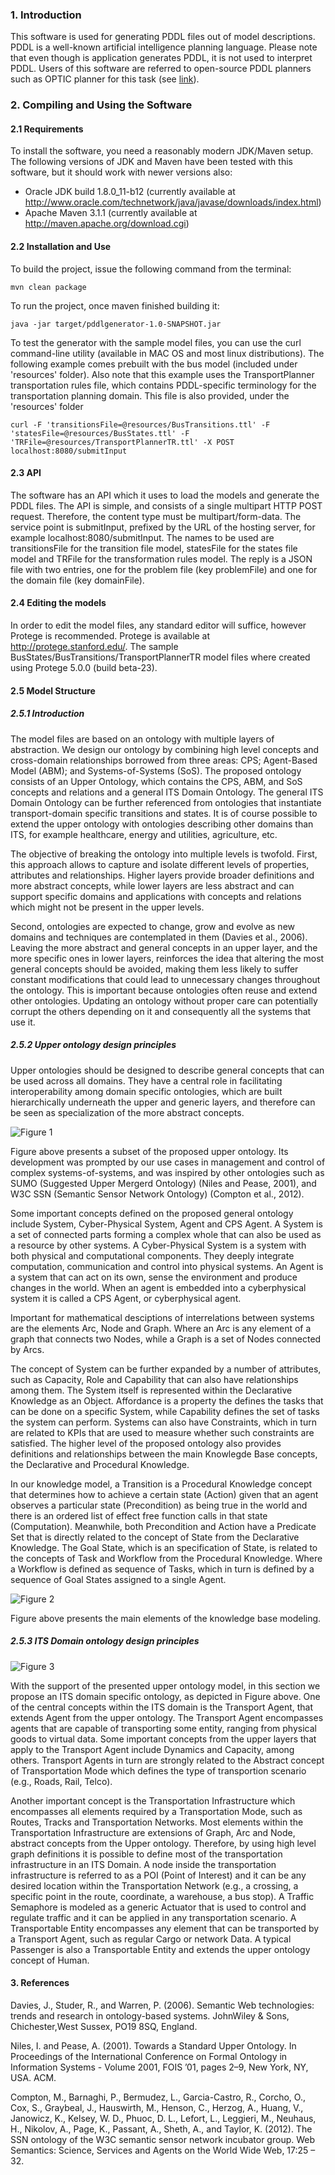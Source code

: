 ### 1. Introduction

This software is used for generating PDDL files out of model descriptions. PDDL is a well-known artificial intelligence planning language. Please note that even though is application generates PDDL, it is not used to interpret PDDL. Users of this software are referred to open-source PDDL planners such as OPTIC planner for this task (see [link](https://github.com/Dunes/janitor/tree/master/optic)).

### 2. Compiling and Using the Software

#### 2.1 Requirements

To install the software, you need a reasonably modern JDK/Maven setup. The following versions of JDK and Maven have been tested with this software, but it should work with newer versions also:

* Oracle JDK build 1.8.0_11-b12 (currently available at http://www.oracle.com/technetwork/java/javase/downloads/index.html)
* Apache Maven 3.1.1 (currently available at http://maven.apache.org/download.cgi)

#### 2.2 Installation and Use

To build the project, issue the following command from the terminal:

`mvn clean package`

To run the project, once maven finished building it:

`java -jar target/pddlgenerator-1.0-SNAPSHOT.jar`

To test the generator with the sample model files, you can use the curl command-line utility (available in MAC OS and most linux distributions). The following example comes prebuilt with the bus model (included under 'resources' folder). Also note that this example uses the TransportPlanner transportation rules file, which contains PDDL-specific terminology for the transportation planning domain. This file is also provided, under the 'resources' folder

`curl -F 'transitionsFile=@resources/BusTransitions.ttl' -F 'statesFile=@resources/BusStates.ttl' -F 'TRFile=@resources/TransportPlannerTR.ttl' -X POST localhost:8080/submitInput`

#### 2.3 API

The software has an API which it uses to load the models and generate the PDDL files. The API is simple, and consists of a single multipart HTTP POST request. Therefore, the content type must be multipart/form-data. The service point is submitInput, prefixed by the URL of the hosting server, for example localhost:8080/submitInput. The names to be used are transitionsFile for the transition file model, statesFile for the states file model and TRFile for the transformation rules model. The reply is a JSON file with two entries, one for the problem file (key problemFile) and one for the domain file (key domainFile).  

#### 2.4 Editing the models

In order to edit the model files, any standard editor will suffice, however Protege is recommended. Protege is available at http://protege.stanford.edu/. The sample BusStates/BusTransitions/TransportPlannerTR model files where created using Protege 5.0.0 (build beta-23).

#### 2.5 Model Structure

##### 2.5.1 Introduction

The model files are based on an ontology with multiple layers of abstraction. We design our ontology by combining high level concepts and cross-domain relationships borrowed from three areas: CPS; Agent-Based Model (ABM); and Systems-of-Systems (SoS). The proposed ontology consists of an Upper Ontology, which contains the CPS, ABM, and SoS concepts and relations and a general ITS Domain Ontology. The general ITS Domain Ontology can be further referenced from ontologies that instantiate transport-domain specific transitions and states. It is of course possible to extend the upper ontology with ontologies describing other domains than ITS, for example healthcare, energy and utilities, agriculture, etc.

The objective of breaking the ontology into multiple levels is twofold. First, this approach allows to capture and isolate different levels of properties, attributes and relationships. Higher layers provide broader definitions and more abstract concepts, while lower layers are less abstract and can support specific domains and applications with concepts and relations which might not be present in the upper levels.

Second, ontologies are expected to change, grow and evolve as new domains and techniques are contemplated in them (Davies et al., 2006). Leaving the more abstract and general concepts in an upper layer, and the more specific ones in lower layers, reinforces the idea that altering the most general concepts should be avoided, making them less likely to suffer constant modifications that could lead to unnecessary changes throughout the ontology. This is important because ontologies often reuse and extend other ontologies. Updating an ontology without proper care can potentially corrupt the others depending on it and consequently all the systems that use it.

##### 2.5.2 Upper ontology design principles

Upper ontologies should be designed to describe general concepts that can be used across all domains. They have a central role in facilitating interoperability among domain specific ontologies, which are built hierarchically underneath the upper and generic layers, and therefore can be seen as specialization of the more abstract concepts.

![Figure 1](/images/fig1.png)

Figure above presents a subset of the proposed upper ontology. Its development was prompted by our use cases in management and control of complex systems-of-systems, and was inspired by other ontologies such as SUMO (Suggested Upper Mergerd Ontology) (Niles and Pease, 2001), and W3C SSN (Semantic Sensor Network Ontology) (Compton et al., 2012).

Some important concepts defined on the proposed general ontology include System, Cyber-Physical System, Agent and CPS Agent. A System is a set of connected parts forming a complex whole that can also be used as a resource by other systems. A Cyber-Physical System is a system with both physical and computational components. They deeply integrate computation, communication and control into physical systems. An Agent is a system that can act on its own, sense the environment and produce changes in the world. When an agent is embedded into a cyberphysical system it is called a CPS Agent, or cyberphysical
agent.

Important for mathematical desciptions of interrelations between systems are the elements Arc, Node and Graph. Where an Arc is any element of a graph that connects two Nodes, while a Graph is a set of Nodes connected by Arcs.

The concept of System can be further expanded by a number of attributes, such as Capacity, Role and Capability that can also have relationships among them. The System itself is represented within the Declarative Knowledge as an Object. Affordance is a property the defines the tasks that can be done on a specific System, while Capability defines the set of tasks the system can perform. Systems can also have Constraints, which in turn are related to KPIs that are used to measure whether such constraints are satisfied. The higher level of the proposed ontology also provides definitions and relationships between the main Knowlegde Base concepts, the Declarative and Procedural Knowledge. 

In our knowledge model, a Transition is a Procedural Knowledge concept that determines how to achieve a certain state (Action) given that an agent observes a particular state (Precondition) as being true in the world and there is an ordered list of effect free function calls in that state (Computation). Meanwhile, both Precondition and Action have a Predicate Set that is directly related to the concept of State from the Declarative Knowledge. The Goal State, which is an specification of State, is related to the concepts of Task and Workflow from the Procedural Knowledge. Where a Workflow is defined as sequence of Tasks, which in turn is defined by a sequence of Goal States assigned to a single Agent. 

![Figure 2](/images/fig2.png)

Figure above presents the main elements of the knowledge base modeling.

##### 2.5.3 ITS Domain ontology design principles

![Figure 3](/images/fig3.png)

With the support of the presented upper ontology model, in this section we propose an ITS domain specific ontology, as depicted in Figure above. One of the central concepts within the ITS domain is the Transport Agent, that extends Agent from the upper ontology. The Transport Agent encompasses agents that are capable of transporting some entity, ranging from physical goods to virtual data. Some important concepts from the upper layers that apply to the Transport Agent include Dynamics and Capacity, among others. Transport Agents in turn are strongly related to the Abstract concept of Transportation Mode which defines the type of transportion scenario (e.g., Roads, Rail, Telco).

Another important concept is the Transportation Infrastructure which encompasses all elements required by a Transportation Mode, such as Routes, Tracks and Transportation Networks. Most elements within the Transportation Infrastructure are extensions of Graph, Arc and Node, abstract concepts from the Upper ontology. Therefore, by using high level graph definitions it is possible to define most of the transportation infrastructure in an ITS Domain. A node inside the transportation infrastructure is referred to as a POI (Point of Interest) and it can be any desired location within the Transportation Network (e.g., a crossing, a specific point in the route, coordinate, a warehouse, a bus stop). A Traffic Semaphore is modeled as a generic Actuator that is used to control and regulate traffic and it can be applied in any transportation scenario. A Transportable Entity encompasses any element that can be transported by a Transport Agent, such as regular Cargo or network Data. A typical Passenger is also a Transportable Entity and extends the upper ontology concept of Human.

#### 3. References

Davies, J., Studer, R., and Warren, P. (2006). Semantic Web technologies: trends and research in ontology-based systems. JohnWiley & Sons, Chichester,West Sussex, PO19 8SQ, England.

Niles, I. and Pease, A. (2001). Towards a Standard Upper Ontology. In Proceedings of the International Conference on Formal Ontology in Information Systems - Volume 2001, FOIS ’01, pages 2–9, New York, NY, USA. ACM.

Compton, M., Barnaghi, P., Bermudez, L., Garcia-Castro, R., Corcho, O., Cox, S., Graybeal, J., Hauswirth, M., Henson, C., Herzog, A., Huang, V., Janowicz, K., Kelsey, W. D., Phuoc, D. L., Lefort, L., Leggieri, M., Neuhaus, H., Nikolov, A., Page, K., Passant, A., Sheth, A., and Taylor, K. (2012). The SSN ontology of the W3C semantic sensor network incubator group. Web Semantics: Science, Services and Agents on the World Wide Web, 17:25 – 32.
